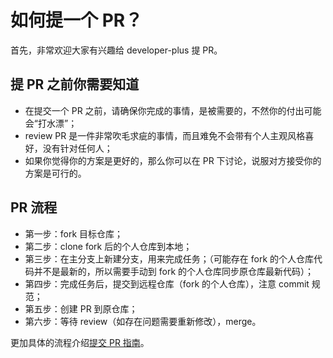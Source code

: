 # 如何提一个 PR？

首先，非常欢迎大家有兴趣给 developer-plus 提 PR。

## 提 PR 之前你需要知道

- 在提交一个 PR 之前，请确保你完成的事情，是被需要的，不然你的付出可能会“打水漂”；
- review PR 是一件非常吹毛求疵的事情，而且难免不会带有个人主观风格喜好，没有针对任何人；
- 如果你觉得你的方案是更好的，那么你可以在 PR 下讨论，说服对方接受你的方案是可行的。

## PR 流程

- 第一步：fork 目标仓库；
- 第二步：clone fork 后的个人仓库到本地；
- 第三步：在主分支上新建分支，用来完成任务；（可能存在 fork 的个人仓库代码并不是最新的，所以需要手动到 fork 的个人仓库同步原仓库最新代码）；
- 第四步：完成任务后，提交到远程仓库（fork 的个人仓库），注意 commit 规范；
- 第五步：创建 PR 到原仓库；
- 第六步：等待 review（如存在问题需要重新修改），merge。

更加具体的流程介绍[提交 PR 指南](https://vue-hbs-admin-docs.netlify.app/guide/new-pr.html)。
